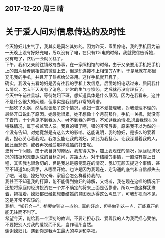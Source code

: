 2017-12-20	周三	晴    
--------
# 关于爱人间对信息传达的及时性

今天媳妇儿生气了，我其实是莫名其妙的。因为昨天，家里停电，我的手机因为前一天晚上没有好好充电，所以没有了电，在只有1%电的时候，我就微信告诉她，没有电了，然后一会就关机了。    
下午，我和父亲前往镇政府办事，在一家照相馆的时候，由于父亲要用手机把手机上的图片给传到相馆的微信上去，但是却连接不上相馆的WIFI，于是我就在那里充电我的手机，并且开了热点给父亲用。这样手机就开机了。    
确实，我没有去看媳妇是否有往我的手机上发信息，后面媳妇电话过来，质问我什么情况，怎么半天没有了消息，非常的生气与愤怒，之后就再没有理我了。    
今天中午前往县城，等待媳妇下班，想知道具体是什么原因，因为在我看来，这并不是什么很大的问题，但事实是我错的非常的离谱。    
一起吃了火锅，然后就谈起了这个情况，媳妇一直不爱搭理我，对我爱理不理的，最终开口说出了原因。她感觉很累，她不想像十个月前那样，手机一关机，就没有了音讯，十个月见不到我的人，听不到我的声音，不知道我的情况,况且我现在的特殊情况，属于被监管人员。我真的错了啊，错的非常厉害，原来我不以为然的一个没有告知，对她竟然是有这么大的影响。这能说明，我的媳妇，是多么的爱着我，担心关心着我呢。我怎么能让我的媳妇，如此为我担心，让我深爱着我的人，因此而悲伤，或者再次经受那样残酷的打击呢。    
更有一个问题，由于我自身的原因，我想得太多，加上我现在的情况，家庭经济状况的拮据和想要达成的目标之间，差距太大。对于结婚的事情，一直没有提上日程，其实我也很急切的，但是我总是感觉现在的情况，我却无颜去提这个事情，甚至不知道如何着手，从哪里开始。也许是因为我现在，连沟通的底气和自信都失去了吧，可是，媳妇的父母、家庭会怎么样看待我的。    
我甚至不知道我的打算，能不能得到媳妇的谅解，又或者，我在现在这样的情况下还想将家庭的经济投资在一个并不确定的将来上面是否靠谱。所以一直这样犹豫着，拖拉着。媳妇都已经把想要结婚的意图表达得这么明显了，可我却视而不见，这是非常不应该的。    
我想，“知行合一”，想要做到这一点的，真的好难，但是做到这一点，可能真正的能无往而不利了。    
希望今天，能给我一个深刻的教训，不要让担心我、爱着我的人为我而担心受怕，不要把别人对我的爱视而不见，当作理所当然。    
谢谢媳妇儿，遇到你是我今生最大的幸运和幸福。    

